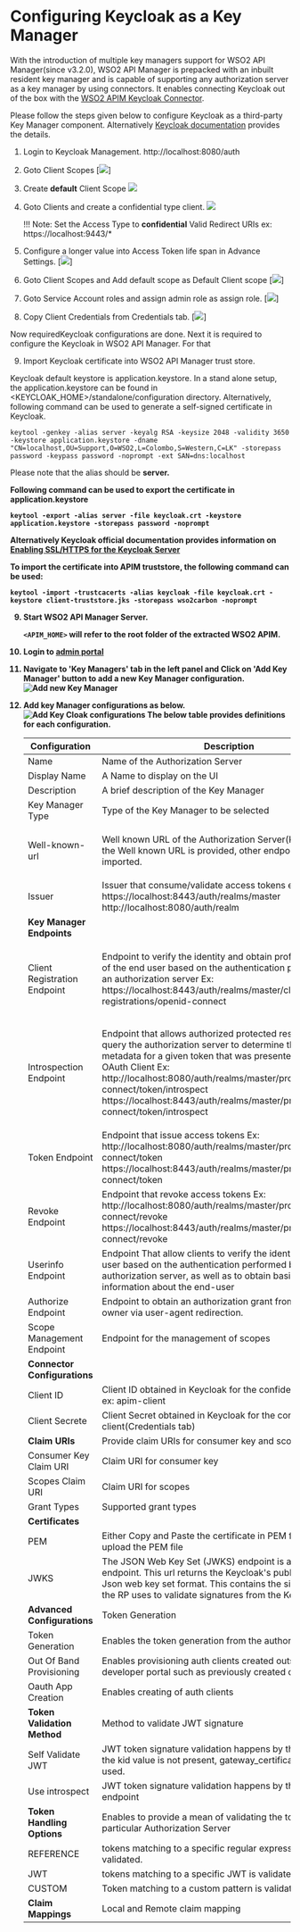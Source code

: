 # Configuring Keycloak as a Key Manager

With the introduction of multiple key managers support for WSO2 API Manager(since v3.2.0), WSO2 API Manager is prepacked with an inbuilt resident key manager and is capable of supporting any authorization server as a key manager by using connectors.
It enables connecting Keycloak out of the box with the [WSO2 APIM Keycloak Connector](https://github.com/wso2-extensions/apim-keymanager-keycloak).

Please follow the steps given below to configure Keycloak as a third-party Key Manager component.
Alternatively [Keycloak documentation](https://www.keycloak.org/docs/latest/getting_started/) provides the details.

1. Login to Keycloak Management.
http://localhost:8080/auth

2. Goto Client Scopes
[![]({{base_path}}/assets/img/administer/keycloak-scopes.png)]

3. Create <b>default</b> Client Scope
![]({{base_path}}/assets/img/administer/keycloak-add-client-scope-default.png)

4. Goto Clients and create a confidential type client.
![]({{base_path}}/assets/img/administer/keycloak-add-client.png)

   !!! Note:
       Set the Access Type to **confidential**
       Valid Redirect URIs ex: https://localhost:9443/*

5. Configure a longer value into Access Token life span in Advance Settings.
[![]({{base_path}}/assets/img/administer/keycloak-set-expiry-time.png)]

6. Goto Client Scopes and Add default scope as Default Client scope
[![]({{base_path}}/assets/img/administer/keycloak-add-to-client-scopes.png)]

7. Goto Service Account roles and assign admin role as assign role.
[![]({{base_path}}/assets/img/administer/keycloak-serviceaccount-assign-admin.png)]

8. Copy Client Credentials from Credentials tab.
[![]({{base_path}}/assets/img/administer/keycloak-client-secret.png)]

Now requiredKeycloak configurations are done.
Next it is required to configure the Keycloak in WSO2 API Manager. For that

9. Import Keycloak certificate into WSO2 API Manager trust store.

 Keycloak default keystore is application.keystore.
 In a stand alone setup, the application.keystore can be found in <KEYCLOAK_HOME>/standalone/configuration directory.
 Alternatively, following command can be used to generate a self-signed certificate in Keycloak.

`keytool -genkey -alias server -keyalg RSA -keysize 2048 -validity 3650 -keystore application.keystore -dname "CN=localhost,OU=Support,O=WSO2,L=Colombo,S=Western,C=LK" -storepass password -keypass password -noprompt -ext SAN=dns:localhost`


Please note that the alias should be <b>server<b>.


Following command can be used to export the certificate in application.keystore

```
keytool -export -alias server -file keycloak.crt -keystore application.keystore -storepass password -noprompt
```

Alternatively Keycloak official documentation provides information on [Enabling SSL/HTTPS for the Keycloak Server](https://www.keycloak.org/docs/latest/server_installation/)



To import the certificate into APIM truststore, the following command can be used:

`keytool -import -trustcacerts -alias keycloak -file keycloak.crt -keystore client-truststore.jks -storepass wso2carbon -noprompt`

9. Start WSO2 API Manager Server.

    `<APIM_HOME>` will refer to the root folder of the extracted WSO2 APIM.

9. Login to [admin portal](https://localhost:9443/admin)

10. Navigate to 'Key Managers' tab in the left panel and Click on 'Add Key Manager' button to add a new Key Manager configuration.
 ![Add new Key Manager]({{base_path}}/assets/img/administer/add-new-key-manager.png)

11. Add  key Manager configurations as below.
 ![Add Key Cloak configurations]({{base_path}}/assets/img/administer/keycloak-endpoints.png)
  The below table provides definitions for each configuration.

    <table>
      <thead>
        <tr class="header">
          <th>Configuration</th>
          <th>Description</th>
          <th></th>
        </tr>
      </thead>
      <tbody>
        <tr class="odd">
          <td>Name</td>
          <td>Name of the Authorization Server</td>
          <td>Mandatory</td>
        </tr>
        <tr class="even">
          <td>Display Name</td>
          <td>A Name to display on the UI</td>
          <td>Mandatory</td>
        </tr>
        <tr class="odd">
          <td>Description</td>
          <td>A brief description of the Key Manager</td>
          <td>Optional</td>
        </tr>
        <tr class="even">
          <td>Key Manager Type</td>
          <td>Type of the Key Manager to be selected</td>
          <td>Mandatory</td>
        </tr>
        <tr class="odd">
          <td>Well-known-url</td>
          <td><p>Well known URL of the Authorization Server(Key Manager)
           If the Well known URL is provided, other endpoints can be imported. </p></td>
          <td>Optional</td>
        </tr>
        <tr class="even">
          <td>Issuer</td>
          <td>Issuer that consume/validate access tokens
           ex: https://localhost:8443/auth/realms/master
               http://localhost:8080/auth/realm</td>
          <td>Mandatory</td>
        </tr>
        <tr class="odd">
          <td><b>Key Manager Endpoints</b></td>
          <td></td>
          <td></td>
        </tr>
        <tr class="even">
           <td>Client Registration Endpoint </td>
           <td><p>Endpoint to verify the identity and obtain profile information of the end user based on the authentication performed by an authorization server
           Ex: https://localhost:8443/auth/realms/master/clients-registrations/openid-connect
               </p></td>
           <td>Mandatory</td>
        </tr>
        <tr class="odd">
           <td>Introspection Endpoint</td>
           <td><p>Endpoint that allows authorized protected resources to query the authorization server to determine the set of metadata for a given token that was presented to them by an OAuth Client
           Ex: http://localhost:8080/auth/realms/master/protocol/openid-connect/token/introspect
               https://localhost:8443/auth/realms/master/protocol/openid-connect/token/introspect</p>
           <td>Mandatory</td>
        </tr>
        <tr class="even">
           <td>Token Endpoint</td>
           <td>Endpoint that issue access tokens
               Ex: http://localhost:8080/auth/realms/master/protocol/openid-connect/token
                   https://localhost:8443/auth/realms/master/protocol/openid-connect/token
                   </td>
           <td>Mandatory</td>
         </tr>
         <tr class="odd">
           <td>Revoke Endpoint</td>
           <td>Endpoint that revoke access tokens
               Ex: http://localhost:8080/auth/realms/master/protocol/openid-connect/revoke
                   https://localhost:8443/auth/realms/master/protocol/openid-connect/revoke</td>
           <td>Mandatory</td>
        </tr>
        <tr class="even">
           <td>Userinfo Endpoint</td>
          <td>Endpoint That allow clients to verify the identity of the end-user based on the authentication performed by an authorization server, as well as to obtain basic profile information about the end-user</td>
          <td>Optional</td>
        </tr>
        <tr class="odd">
          <td>Authorize Endpoint</td>
          <td>Endpoint to obtain an authorization grant from the resource owner via user-agent redirection.</td>
          <td>Optional</td>
        </tr>
        <tr class="even">
          <td>Scope Management Endpoint </td>
          <td>Endpoint for the management of scopes</td>
          <td>Optional</td>
        </tr>
        <tr class="odd">
          <td><b>Connector Configurations</b></td>
          <td></td>
          <td></td>
        </tr>
        <tr class="even">
          <td>Client ID</td>
          <td>Client ID obtained in Keycloak for the confidential type client ex: apim-client</td>
          <td>Mandatory</td>
        </tr>
        <tr class="odd">
          <td>Client Secrete</td>
          <td>Client Secret obtained in Keycloak for the confidential type client(Credentials tab)</td>
          <td>Mandatory</td>
        </tr>
        <tr class="even">
          <td><b>Claim URIs</b></td>
          <td>Provide claim URIs for consumer key and scopes.</td>
          <td></td>
        </tr>
        <tr class="odd">
          <td>Consumer Key Claim URI</td>
          <td>Claim URI for consumer key</td>
          <td>Optional</td>
        </tr>
        <tr class="even">
          <td>Scopes Claim URI</td>
          <td>Claim URI for scopes</td>
          <td>Optional</td>
        </tr>
        <tr class="odd">
          <td>Grant Types</td>
          <td>Supported grant types </td>
          <td>Optional</td>
        </tr>
        <tr class="even">
          <td><b>Certificates</b></td>
          <td></td>
          <td></td>
        </tr>
        <tr class="odd">
          <td>PEM</td>
          <td>Either Copy and Paste the certificate in PEM format or upload the PEM file</td>
          <td>Optional</td>
        </tr>
        <tr class="even">
          <td>JWKS</td>
          <td>The JSON Web Key Set (JWKS) endpoint is a read-only endpoint. This url returns the Keycloak's public key set in Json web key set format.
          This contains the signing key(s) the RP uses to validate signatures from the Keycloak.</td>
          <td>Optional<td/>
        </tr>
        <tr class="odd">
          <td><b>Advanced Configurations</b></td>
          <td>Token Generation</td>
          <td></td>
        </tr>
        <tr class="even">
          <td>Token Generation</td>
          <td>Enables the token generation from the authorization server</td>
          <td>Optional</td>
        </tr>
        <tr class="odd">
          <td>Out Of Band Provisioning</td>
          <td>Enables provisioning auth clients created outside the developer portal such as previously created once</td>
          <td>Optional</td>
        </tr>
        <tr class="even">
          <td>Oauth App Creation</td>
          <td>Enables creating of auth clients</td>
          <td>Optional</td>
        </tr>
        <tr class="odd">
          <td><b>Token Validation Method</b></td>
          <td>Method to validate JWT signature</td>
          <td></td>
        </tr>
        <tr class="even">
          <td>Self Validate JWT</td>
          <td>JWT token signature validation happens by the kid value. If the kid value is not present, gateway_certificate_alias is used.</td>
          <td>Optional</td>
        </tr>
        <tr class="odd">
          <td>Use introspect</td>
          <td>JWT token signature validation happens by the JWKS endpoint</td>
          <td>Optional</td>
        </tr>
        <tr class="even">
          <td><b>Token Handling Options</b></td>
          <td>Enables to provide a mean of validating the token for this particular Authorization Server</td>
          <td></td>
        </tr>
        <tr class="odd">
          <td>REFERENCE</td>
          <td>tokens matching to a specific regular expression is validated.</td>
          <td>Optional</td>
        </tr>
        <tr class="even">
          <td>JWT</td>
          <td>tokens matching to a specific JWT is validated.</td>
          <td>Optional</td>
        </tr>
        <tr class="odd">
          <td>CUSTOM</td>
          <td>Token matching to a custom pattern is validated.</td>
          <td>Optional</td>
        </tr>
        <tr class="even">
          <td><b>Claim Mappings</b></td>
          <td>Local and Remote claim mapping</td>
          <td>Optional</td>
        </tr>
      </tbody>
      </table>

